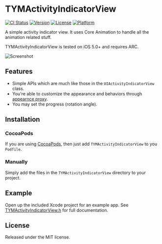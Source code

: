 # TYMActivityIndicatorView

[![CI Status](http://img.shields.io/travis/yimingtang/TYMActivityIndicatorView.svg?style=flat)](https://travis-ci.org/yimingtang/TYMActivityIndicatorView)
[![Version](https://img.shields.io/cocoapods/v/TYMActivityIndicatorView.svg?style=flat)](http://cocoapods.org/pods/TYMActivityIndicatorView)
[![License](https://img.shields.io/cocoapods/l/TYMActivityIndicatorView.svg?style=flat)](http://cocoapods.org/pods/TYMActivityIndicatorView)
[![Platform](https://img.shields.io/cocoapods/p/TYMActivityIndicatorView.svg?style=flat)](http://cocoapods.org/pods/TYMActivityIndicatorView)

A simple activity indicator view. It uses Core Animation to handle all the animation related stuff.

TYMActivityIndicatorView is tested on iOS 5.0+ and requires ARC.

![Screenshot](https://github.com/yimingtang/TYMActivityIndicatorView/blob/master/Screenshot.gif?raw=true)


## Features

* Simple APIs which are much like those in the `UIActivityIndicatorView` class.
* You're able to customize the appearance and behaviors through [appearnce proxy](http://nshipster.com/uiappearance/).
* You may set the progress (rotation angle).


## Installation

### CocoaPods

If you are using [CocoaPods](http://cocoapods.org), then just add `TYMActivityIndicatorView` to you `Podfile`.

### Manually

Simply add the files in the `TYMActivityIndicatorView` directory to your project.


## Example

Open up the included Xcode project for an example app. See [TYMActivityIndicatorView.h](https://github.com/krafttuc/TYMActivityIndicatorView/blob/master/TYMActivityIndicatorView/TYMActivityIndicatorView.h) for full documentation.


## License

Released under the MIT license.
